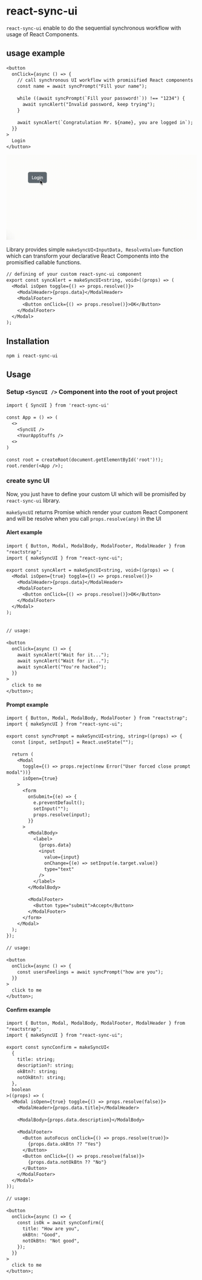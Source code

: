 # react-sync-ui

`react-sync-ui` enable to do the sequential synchronous workflow with usage of React Components.

## usage example

```tsx
<button
  onClick={async () => {
    // call synchronous UI workflow with promisified React components
    const name = await syncPrompt("Fill your name");

    while ((await syncPrompt(`Fill your password!`)) !== "1234") {
      await syncAlert("Invalid password, keep trying");
    }

    await syncAlert(`Congratulation Mr. ${name}, you are logged in`);
  }}
>
  Login
</button>
```

![Sync UI preview](./docs/sync-ui-preview.gif)

Library provides simple `makeSyncUI<InputData, ResolveValue>` function which can transform your declarative React Components
into the promisified callable functions.

```tsx
// defining of your custom react-sync-ui component
export const syncAlert = makeSyncUI<string, void>((props) => (
  <Modal isOpen toggle={() => props.resolve()}>
    <ModalHeader>{props.data}</ModalHeader>
    <ModalFooter>
      <Button onClick={() => props.resolve()}>OK</Button>
    </ModalFooter>
  </Modal>
);
```

## Installation

```bash
npm i react-sync-ui
```

## Usage

### Setup `<SyncUI />` Component into the root of yout project

```tsx
import { SyncUI } from 'react-sync-ui'

const App = () => (
  <>
    <SyncUI />
    <YourAppStuffs />
  <>
)

const root = createRoot(document.getElementById('root')!);
root.render(<App />);

```

### create sync UI

Now, you just have to define your custom UI which will be promisifed by `react-sync-ui` library.

`makeSyncUI` returns Promise which render your custom React Component and
will be resolve when you call `props.resolve(any)` in the UI

#### Alert example

```tsx
import { Button, Modal, ModalBody, ModalFooter, ModalHeader } from "reactstrap";
import { makeSyncUI } from "react-sync-ui";

export const syncAlert = makeSyncUI<string, void>((props) => (
  <Modal isOpen={true} toggle={() => props.resolve()}>
    <ModalHeader>{props.data}</ModalHeader>
    <ModalFooter>
      <Button onClick={() => props.resolve()}>OK</Button>
    </ModalFooter>
  </Modal>
);


// usage:

<button
  onClick={async () => {
    await syncAlert("Wait for it...");
    await syncAlert("Wait for it...");
    await syncAlert("You're hacked");
  }}
>
  click to me
</button>;

```

#### Prompt example

```tsx
import { Button, Modal, ModalBody, ModalFooter } from "reactstrap";
import { makeSyncUI } from "react-sync-ui";

export const syncPrompt = makeSyncUI<string, string>((props) => {
  const [input, setInput] = React.useState("");

  return (
    <Modal
      toggle={() => props.reject(new Error("User forced close prompt modal"))}
      isOpen={true}
    >
      <form
        onSubmit={(e) => {
          e.preventDefault();
          setInput("");
          props.resolve(input);
        }}
      >
        <ModalBody>
          <label>
            {props.data}
            <input
              value={input}
              onChange={(e) => setInput(e.target.value)}
              type="text"
            />
          </label>
        </ModalBody>

        <ModalFooter>
          <Button type="submit">Accept</Button>
        </ModalFooter>
      </form>
    </Modal>
  );
});

// usage:

<button
  onClick={async () => {
    const usersFeelings = await syncPrompt("how are you");
  }}
>
  click to me
</button>;
```

#### Confirm example

```tsx
import { Button, Modal, ModalBody, ModalFooter, ModalHeader } from "reactstrap";
import { makeSyncUI } from "react-sync-ui";

export const syncConfirm = makeSyncUI<
  {
    title: string;
    description?: string;
    okBtn?: string;
    notOkBtn?: string;
  },
  boolean
>((props) => (
  <Modal isOpen={true} toggle={() => props.resolve(false)}>
    <ModalHeader>{props.data.title}</ModalHeader>

    <ModalBody>{props.data.description}</ModalBody>

    <ModalFooter>
      <Button autoFocus onClick={() => props.resolve(true)}>
        {props.data.okBtn ?? "Yes"}
      </Button>
      <Button onClick={() => props.resolve(false)}>
        {props.data.notOkBtn ?? "No"}
      </Button>
    </ModalFooter>
  </Modal>
));

// usage:

<button
  onClick={async () => {
    const isOk = await syncConfirm({
      title: "How are you",
      okBtn: "Good",
      notOkBtn: "Not good",
    });
  }}
>
  click to me
</button>;
```
